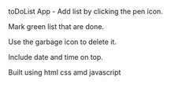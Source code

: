 toDoList App -
Add list by clicking the pen icon.

Mark green list that are done.

Use the garbage icon to delete it.

Include date and time on top.

Built using html css amd javascript
